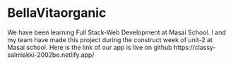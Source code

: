 # BellaVitaorganic

<p>We have been learning Full Stack-Web Development at Masai School. I and my team have made this project during the construct week of unit-2 at Masai school. Here is the link of our app is live on github https://classy-salmiakki-2002be.netlify.app/</p>
